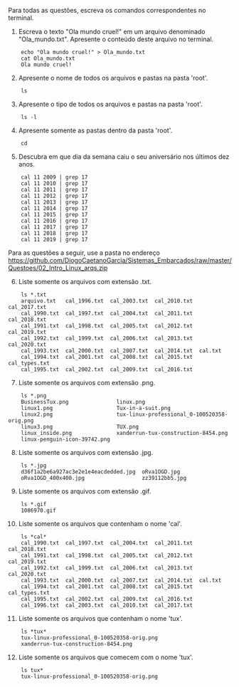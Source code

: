 Para todas as questões, escreva os comandos correspondentes no terminal.

1. Escreva o texto "Ola mundo cruel!" em um arquivo denominado "Ola_mundo.txt". Apresente o conteúdo deste arquivo no terminal.
		
```script
	echo "Ola mundo cruel!" > Ola_mundo.txt
	cat Ola_mundo.txt
	Ola mundo cruel!
```
	

2. Apresente o nome de todos os arquivos e pastas na pasta 'root'.

```script
	ls
```

3. Apresente o tipo de todos os arquivos e pastas na pasta 'root'.

```script
	ls -l
```

4. Apresente somente as pastas dentro da pasta 'root'.

```script
	cd 
```

5. Descubra em que dia da semana caiu o seu aniversário nos últimos dez anos.

```script
	cal 11 2009 | grep 17
	cal 11 2010 | grep 17
	cal 11 2011 | grep 17
	cal 11 2012 | grep 17
	cal 11 2013 | grep 17
	cal 11 2014 | grep 17
	cal 11 2015 | grep 17
	cal 11 2016 | grep 17
	cal 11 2017 | grep 17
	cal 11 2018 | grep 17
	cal 11 2019 | grep 17

```

Para as questões a seguir, use a pasta no endereço https://github.com/DiogoCaetanoGarcia/Sistemas_Embarcados/raw/master/Questoes/02_Intro_Linux_arqs.zip

6. Liste somente os arquivos com extensão .txt.

```script
	ls *.txt
	arquivo.txt   cal_1996.txt  cal_2003.txt  cal_2010.txt  cal_2017.txt
	cal_1990.txt  cal_1997.txt  cal_2004.txt  cal_2011.txt  cal_2018.txt
	cal_1991.txt  cal_1998.txt  cal_2005.txt  cal_2012.txt  cal_2019.txt
	cal_1992.txt  cal_1999.txt  cal_2006.txt  cal_2013.txt  cal_2020.txt
	cal_1993.txt  cal_2000.txt  cal_2007.txt  cal_2014.txt  cal.txt
	cal_1994.txt  cal_2001.txt  cal_2008.txt  cal_2015.txt  cal_types.txt
	cal_1995.txt  cal_2002.txt  cal_2009.txt  cal_2016.txt

```


7. Liste somente os arquivos com extensão .png.

```script
	ls *.png
	BusinessTux.png               linux.png
	linux1.png                    Tux-in-a-suit.png
	linux2.png                    tux-linux-professional_0-100520358-orig.png
	linux3.png                    TUX.png
	linux_inside.png              xanderrun-tux-construction-8454.png
	linux-penguin-icon-39742.png

```

8. Liste somente os arquivos com extensão .jpg.

```script
	ls *.jpg
	d36f1a2be6a927ac3e2e1e4eacdedded.jpg  oRva1OGD.jpg
	oRva1OGD_400x400.jpg                  zz39112bb5.jpg

```

9. Liste somente os arquivos com extensão .gif.

```script
	ls *.gif
	1086970.gif

```

10. Liste somente os arquivos que contenham o nome 'cal'.

```script
	ls *cal*
	cal_1990.txt  cal_1997.txt  cal_2004.txt  cal_2011.txt  cal_2018.txt
	cal_1991.txt  cal_1998.txt  cal_2005.txt  cal_2012.txt  cal_2019.txt
	cal_1992.txt  cal_1999.txt  cal_2006.txt  cal_2013.txt  cal_2020.txt
	cal_1993.txt  cal_2000.txt  cal_2007.txt  cal_2014.txt  cal.txt
	cal_1994.txt  cal_2001.txt  cal_2008.txt  cal_2015.txt  cal_types.txt
	cal_1995.txt  cal_2002.txt  cal_2009.txt  cal_2016.txt
	cal_1996.txt  cal_2003.txt  cal_2010.txt  cal_2017.txt
```

11. Liste somente os arquivos que contenham o nome 'tux'.

```script
	ls *tux*
	tux-linux-professional_0-100520358-orig.png
	xanderrun-tux-construction-8454.png
```

12. Liste somente os arquivos que comecem com o nome 'tux'.

```script
	ls tux*
	tux-linux-professional_0-100520358-orig.png
```
